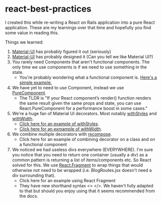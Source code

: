 # react-best-practices

I created this while re-writing a React on Rails application into a pure React application. These are my learnings over that time and hopefully you find some value in reading this.

Things we learned: 
1) <a href="https://material-ui.com/">Material-UI</a> has probably figured it out (seriously)
2) <a href="https://material.io/tools/icons/?style=baseline">Material-UI</a> has probably designed it (Can you tell we like Material UI?)
3) You rarely need Components that aren't functional components. The only time we use components is if we need to use something in the state.
    - You're probably wondering what a functional component is. <a href="/FirstExample.jsx">Here's a simple example.</a>
4) We have yet to need to use Component, instead we use <a href="https://reactjs.org/docs/react-api.html#reactpurecomponent">PureComponent</a>. 
    - The TLDR is "If your React component’s render() function renders the same result given the same props and state, you can use React.PureComponent for a performance boost in some cases."
5) We're a huge fan of Material UI decorators. Most notably <a href="https://material-ui.com/customization/css-in-js/#withstyles-styles-options-higher-order-component">withStyles</a> and <a href="https://material-ui.com/layout/breakpoints/#withwidth-">withWidth</a>. 
    - <a href="/withStyle.jsx">Click here for an example of withStyles</a>.
    - <a href="/withWidth.jsx">Click here for an exmample of withWidth</a>.
6) We combine multiple decorators with <a href="https://github.com/acdlite/recompose">recompose</a>. 
    - Click here for an example of combining decorator on a class and on a functional component
7) We noticed we had useless divs everywhere (EVERYWHERE). I'm sure you notice that you need to return one container (usually a div) as a common pattern is returning a list of items/components etc. So React solved for this. We use <a href="https://reactjs.org/docs/fragments.html#short-syntax">React.Fragment</a> to wrap things that would otherwise not need to be wrapped (i.e. BlogRoutes.jsx doesn't need a div surrounding that). 
    - Click here for an example using React Fragment
    - They have new shorthand syntax <> </>. We haven't fully adapted to that but should you enjoy using that it seems recommended from the docs.

